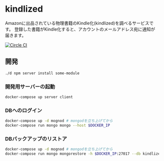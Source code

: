 # kindlized
Amazonに出品されている物理書籍のKindle化(kindlized)を調べるサービスです。
登録した書籍がKindle化すると、アカウントのメールアドレス宛に通知が届きます。

[![Circle CI](https://circleci.com/gh/kogai/kindlized.svg?style=svg)](https://circleci.com/gh/kogai/kindlized)

## 開発

```bash
./d npm server install some-module
```

### 開発用サーバーの起動

```bash
docker-compose up server client
```

### DBへのログイン

```bash
docker-compose up -d mognod # mongodを立ち上げてから
docker-compose run mongo mongo --host $DOCKER_IP
```

### DBバックアップのリストア

```bash
docker-compose up -d mognod # mongodを立ち上げてから
docker-compose run mongo mongorestore -h $DOCKER_IP:27017 --db kindlized /tmp/dump
```